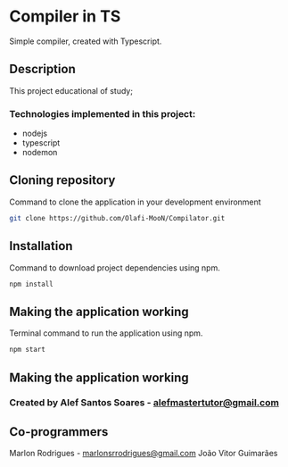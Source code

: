 # Compiler in TS
Simple compiler, created with Typescript.

## Description
This project educational of study;

### Technologies implemented in this project:
- nodejs
- typescript
- nodemon

## Cloning repository
Command to clone the application in your development environment
```bash
git clone https://github.com/Olafi-MooN/Compilator.git
```

## Installation
Command to download project dependencies using npm.
```bash
npm install
```

## Making the application working
Terminal command to run the application using npm.
```bash
npm start
```
## Making the application working
### Created by Alef Santos Soares - alefmastertutor@gmail.com

## Co-programmers 
Marlon Rodrigues  - marlonsrrodrigues@gmail.com
João Vitor Guimarães